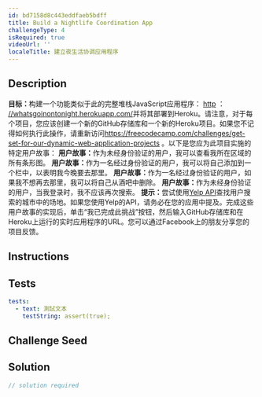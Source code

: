 ```yaml
---
id: bd7158d8c443eddfaeb5bdff
title: Build a Nightlife Coordination App
challengeType: 4
isRequired: true
videoUrl: ''
localeTitle: 建立夜生活协调应用程序
---
```


## Description
<section id="description"> <strong>目标：</strong>构建一个功能类似于此的完整堆栈JavaScript应用程序： <a href="http://whatsgoinontonight.herokuapp.com/" target="_blank">http</a> ： <a href="http://whatsgoinontonight.herokuapp.com/" target="_blank">//whatsgoinontonight.herokuapp.com/</a>并将其部署到Heroku。请注意，对于每个项目，您应该创建一个新的GitHub存储库和一个新的Heroku项目。如果您不记得如何执行此操作，请重新访问<a href="/challenges/get-set-for-our-dynamic-web-application-projects">https://freecodecamp.com/challenges/get-set-for-our-dynamic-web-application-projects</a> 。以下是您应为此项目实施的特定用户故事： <strong>用户故事：</strong>作为未经身份验证的用户，我可以查看我所在区域的所有条形图。 <strong>用户故事：</strong>作为一名经过身份验证的用户，我可以将自己添加到一个栏中，以表明我今晚要去那里。 <strong>用户故事：</strong>作为一名经过身份验证的用户，如果我不想再去那里，我可以将自己从酒吧中删除。 <strong>用户故事：</strong>作为未经身份验证的用户，当我登录时，我不应该再次搜索。 <strong>提示：</strong>尝试使用<a href="https://www.yelp.com/developers/documentation/v2/overview" target="_blank">Yelp API</a>查找用户搜索的城市中的场地。如果您使用Yelp的API，请务必在您的应用中提及。完成这些用户故事的实现后，单击“我已完成此挑战”按钮，然后输入GitHub存储库和在Heroku上运行的实时应用程序的URL。您可以通过Facebook上的朋友分享您的项目反馈。 </section>

## Instructions
<section id="instructions">
</section>

## Tests
<section id='tests'>

```yml
tests:
  - text: 測試文本
    testString: assert(true);

```

</section>

## Challenge Seed
<section id='challengeSeed'>

</section>

## Solution
<section id='solution'>

```js
// solution required
```
</section>
